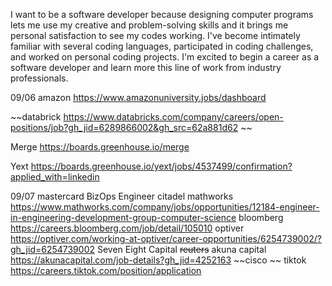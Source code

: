 I want to be a software developer because designing computer programs lets me use my creative and problem-solving skills and it brings me personal satisfaction to see my codes working. I've become intimately familiar with several coding languages, participated in coding challenges, and worked on personal coding projects. I'm excited to begin a career as a software developer and learn more this line of work from industry professionals.


09/06
amazon https://www.amazonuniversity.jobs/dashboard 

~~databrick https://www.databricks.com/company/careers/open-positions/job?gh_jid=6289866002&gh_src=62a881d62 ~~

Merge https://boards.greenhouse.io/merge 

Yext https://boards.greenhouse.io/yext/jobs/4537499/confirmation?applied_with=linkedin 

09/07
mastercard BizOps Engineer
citadel
mathworks https://www.mathworks.com/company/jobs/opportunities/12184-engineer-in-engineering-development-group-computer-science 
bloomberg https://careers.bloomberg.com/job/detail/105010 
optiver https://optiver.com/working-at-optiver/career-opportunities/6254739002/?gh_jid=6254739002 
Seven Eight Capital
~~reuters~~
akuna capital https://akunacapital.com/job-details?gh_jid=4252163 
~~cisco ~~
tiktok https://careers.tiktok.com/position/application 